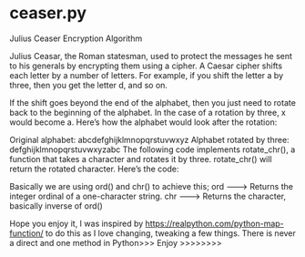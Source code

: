 # ceaser.py
Julius Ceaser Encryption Algorithm

Julius Ceasar, the Roman statesman, used to protect the messages he sent to his generals by encrypting them using a cipher. A Caesar cipher shifts each letter by a number of letters. For example, if you shift the letter a by three, then you get the letter d, and so on.

If the shift goes beyond the end of the alphabet, then you just need to rotate back to the beginning of the alphabet. In the case of a rotation by three, x would become a. Here’s how the alphabet would look after the rotation:

Original alphabet: abcdefghijklmnopqrstuvwxyz
Alphabet rotated by three: defghijklmnopqrstuvwxyzabc
The following code implements rotate_chr(), a function that takes a character and rotates it by three. rotate_chr() will return the rotated character. Here’s the code:

Basically we are using ord() and chr() to achieve this; 
ord ---> Returns the integer ordinal of a one-character string.
chr ---> Returns the character, basically inverse of ord()

Hope you enjoy it, I was inspired by https://realpython.com/python-map-function/ to do this as I love changing, tweaking a few things.
There is never a direct and one method in Python>>>
Enjoy >>>>>>>>
